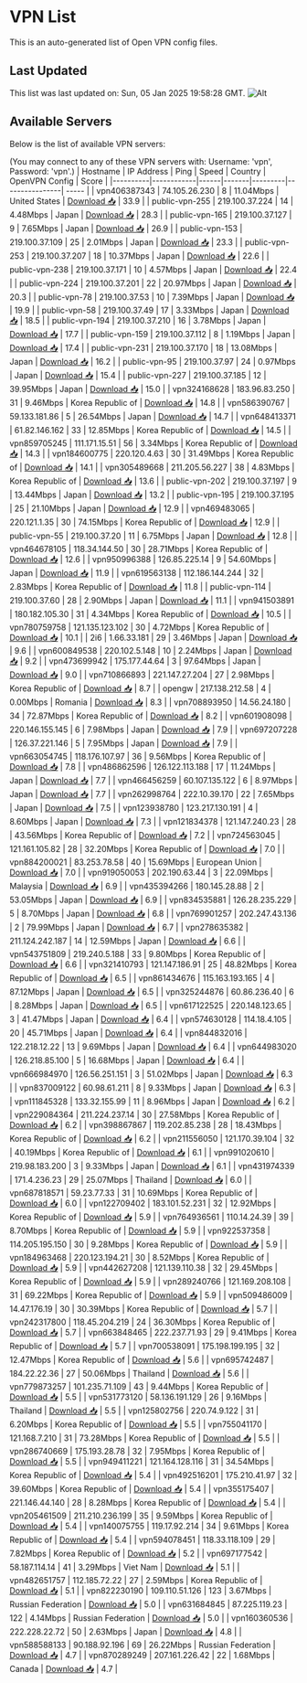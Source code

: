 # VPN List

This is an auto-generated list of Open VPN config files.

## Last Updated

This list was last updated on: Sun, 05 Jan 2025 19:58:28 GMT.
![Alt](https://repobeats.axiom.co/api/embed/186b98318ef1479477931607c1ad7d823f12451f.svg "Repobeats analytics image")

## Available Servers

Below is the list of available VPN servers:

(You may connect to any of these VPN servers with: Username: 'vpn', Password: 'vpn'.)
| Hostname | IP Address | Ping | Speed | Country | OpenVPN Config | Score |
|----------|------------|------|-------|---------|----------------| ----- |
| vpn406387343 | 74.105.26.230 | 8 | 11.04Mbps | United States | [Download 📥](./configs/server_0_US.ovpn) | 33.9 |
| public-vpn-255 | 219.100.37.224 | 14 | 4.48Mbps | Japan | [Download 📥](./configs/server_1_JP.ovpn) | 28.3 |
| public-vpn-165 | 219.100.37.127 | 9 | 7.65Mbps | Japan | [Download 📥](./configs/server_2_JP.ovpn) | 26.9 |
| public-vpn-153 | 219.100.37.109 | 25 | 2.01Mbps | Japan | [Download 📥](./configs/server_3_JP.ovpn) | 23.3 |
| public-vpn-253 | 219.100.37.207 | 18 | 10.37Mbps | Japan | [Download 📥](./configs/server_4_JP.ovpn) | 22.6 |
| public-vpn-238 | 219.100.37.171 | 10 | 4.57Mbps | Japan | [Download 📥](./configs/server_5_JP.ovpn) | 22.4 |
| public-vpn-224 | 219.100.37.201 | 22 | 20.97Mbps | Japan | [Download 📥](./configs/server_6_JP.ovpn) | 20.3 |
| public-vpn-78 | 219.100.37.53 | 10 | 7.39Mbps | Japan | [Download 📥](./configs/server_7_JP.ovpn) | 19.9 |
| public-vpn-58 | 219.100.37.49 | 17 | 3.33Mbps | Japan | [Download 📥](./configs/server_8_JP.ovpn) | 18.5 |
| public-vpn-194 | 219.100.37.210 | 16 | 3.78Mbps | Japan | [Download 📥](./configs/server_9_JP.ovpn) | 17.7 |
| public-vpn-159 | 219.100.37.112 | 8 | 1.19Mbps | Japan | [Download 📥](./configs/server_10_JP.ovpn) | 17.4 |
| public-vpn-231 | 219.100.37.170 | 18 | 13.08Mbps | Japan | [Download 📥](./configs/server_11_JP.ovpn) | 16.2 |
| public-vpn-95 | 219.100.37.97 | 24 | 0.97Mbps | Japan | [Download 📥](./configs/server_12_JP.ovpn) | 15.4 |
| public-vpn-227 | 219.100.37.185 | 12 | 39.95Mbps | Japan | [Download 📥](./configs/server_13_JP.ovpn) | 15.0 |
| vpn324168628 | 183.96.83.250 | 31 | 9.46Mbps | Korea Republic of | [Download 📥](./configs/server_14_KR.ovpn) | 14.8 |
| vpn586390767 | 59.133.181.86 | 5 | 26.54Mbps | Japan | [Download 📥](./configs/server_15_JP.ovpn) | 14.7 |
| vpn648413371 | 61.82.146.162 | 33 | 12.85Mbps | Korea Republic of | [Download 📥](./configs/server_16_KR.ovpn) | 14.5 |
| vpn859705245 | 111.171.15.51 | 56 | 3.34Mbps | Korea Republic of | [Download 📥](./configs/server_17_KR.ovpn) | 14.3 |
| vpn184600775 | 220.120.4.63 | 30 | 31.49Mbps | Korea Republic of | [Download 📥](./configs/server_18_KR.ovpn) | 14.1 |
| vpn305489668 | 211.205.56.227 | 38 | 4.83Mbps | Korea Republic of | [Download 📥](./configs/server_19_KR.ovpn) | 13.6 |
| public-vpn-202 | 219.100.37.197 | 9 | 13.44Mbps | Japan | [Download 📥](./configs/server_20_JP.ovpn) | 13.2 |
| public-vpn-195 | 219.100.37.195 | 25 | 21.10Mbps | Japan | [Download 📥](./configs/server_21_JP.ovpn) | 12.9 |
| vpn469483065 | 220.121.1.35 | 30 | 74.15Mbps | Korea Republic of | [Download 📥](./configs/server_22_KR.ovpn) | 12.9 |
| public-vpn-55 | 219.100.37.20 | 11 | 6.75Mbps | Japan | [Download 📥](./configs/server_23_JP.ovpn) | 12.8 |
| vpn464678105 | 118.34.144.50 | 30 | 28.71Mbps | Korea Republic of | [Download 📥](./configs/server_24_KR.ovpn) | 12.6 |
| vpn950996388 | 126.85.225.14 | 9 | 54.60Mbps | Japan | [Download 📥](./configs/server_25_JP.ovpn) | 11.9 |
| vpn619563138 | 112.186.144.244 | 32 | 2.83Mbps | Korea Republic of | [Download 📥](./configs/server_26_KR.ovpn) | 11.8 |
| public-vpn-114 | 219.100.37.60 | 28 | 2.90Mbps | Japan | [Download 📥](./configs/server_27_JP.ovpn) | 11.1 |
| vpn941503891 | 180.182.105.30 | 31 | 4.34Mbps | Korea Republic of | [Download 📥](./configs/server_28_KR.ovpn) | 10.5 |
| vpn780759758 | 121.135.123.102 | 30 | 4.72Mbps | Korea Republic of | [Download 📥](./configs/server_29_KR.ovpn) | 10.1 |
| 2i6 | 1.66.33.181 | 29 | 3.46Mbps | Japan | [Download 📥](./configs/server_30_JP.ovpn) | 9.6 |
| vpn600849538 | 220.102.5.148 | 10 | 2.24Mbps | Japan | [Download 📥](./configs/server_31_JP.ovpn) | 9.2 |
| vpn473699942 | 175.177.44.64 | 3 | 97.64Mbps | Japan | [Download 📥](./configs/server_32_JP.ovpn) | 9.0 |
| vpn710866893 | 221.147.27.204 | 27 | 2.98Mbps | Korea Republic of | [Download 📥](./configs/server_33_KR.ovpn) | 8.7 |
| opengw | 217.138.212.58 | 4 | 0.00Mbps | Romania | [Download 📥](./configs/server_34_RO.ovpn) | 8.3 |
| vpn708893950 | 14.56.24.180 | 34 | 72.87Mbps | Korea Republic of | [Download 📥](./configs/server_35_KR.ovpn) | 8.2 |
| vpn601908098 | 220.146.155.145 | 6 | 7.98Mbps | Japan | [Download 📥](./configs/server_36_JP.ovpn) | 7.9 |
| vpn697207228 | 126.37.221.146 | 5 | 7.95Mbps | Japan | [Download 📥](./configs/server_37_JP.ovpn) | 7.9 |
| vpn663054745 | 118.176.107.97 | 36 | 9.56Mbps | Korea Republic of | [Download 📥](./configs/server_38_KR.ovpn) | 7.8 |
| vpn486862596 | 126.122.113.188 | 17 | 11.24Mbps | Japan | [Download 📥](./configs/server_39_JP.ovpn) | 7.7 |
| vpn466456259 | 60.107.135.122 | 6 | 8.97Mbps | Japan | [Download 📥](./configs/server_40_JP.ovpn) | 7.7 |
| vpn262998764 | 222.10.39.170 | 22 | 7.65Mbps | Japan | [Download 📥](./configs/server_41_JP.ovpn) | 7.5 |
| vpn123938780 | 123.217.130.191 | 4 | 8.60Mbps | Japan | [Download 📥](./configs/server_42_JP.ovpn) | 7.3 |
| vpn121834378 | 121.147.240.23 | 28 | 43.56Mbps | Korea Republic of | [Download 📥](./configs/server_43_KR.ovpn) | 7.2 |
| vpn724563045 | 121.161.105.82 | 28 | 32.20Mbps | Korea Republic of | [Download 📥](./configs/server_44_KR.ovpn) | 7.0 |
| vpn884200021 | 83.253.78.58 | 40 | 15.69Mbps | European Union | [Download 📥](./configs/server_45_EU.ovpn) | 7.0 |
| vpn919050053 | 202.190.63.44 | 3 | 22.09Mbps | Malaysia | [Download 📥](./configs/server_46_MY.ovpn) | 6.9 |
| vpn435394266 | 180.145.28.88 | 2 | 53.05Mbps | Japan | [Download 📥](./configs/server_47_JP.ovpn) | 6.9 |
| vpn834535881 | 126.28.235.229 | 5 | 8.70Mbps | Japan | [Download 📥](./configs/server_48_JP.ovpn) | 6.8 |
| vpn769901257 | 202.247.43.136 | 2 | 79.99Mbps | Japan | [Download 📥](./configs/server_49_JP.ovpn) | 6.7 |
| vpn278635382 | 211.124.242.187 | 14 | 12.59Mbps | Japan | [Download 📥](./configs/server_50_JP.ovpn) | 6.6 |
| vpn543751809 | 219.240.5.188 | 33 | 9.80Mbps | Korea Republic of | [Download 📥](./configs/server_51_KR.ovpn) | 6.6 |
| vpn321410793 | 121.147.186.91 | 25 | 48.82Mbps | Korea Republic of | [Download 📥](./configs/server_52_KR.ovpn) | 6.5 |
| vpn861434676 | 115.163.193.165 | 4 | 87.12Mbps | Japan | [Download 📥](./configs/server_53_JP.ovpn) | 6.5 |
| vpn325244876 | 60.86.236.40 | 6 | 8.28Mbps | Japan | [Download 📥](./configs/server_54_JP.ovpn) | 6.5 |
| vpn617122525 | 220.148.123.65 | 3 | 41.47Mbps | Japan | [Download 📥](./configs/server_55_JP.ovpn) | 6.4 |
| vpn574630128 | 114.18.4.105 | 20 | 45.71Mbps | Japan | [Download 📥](./configs/server_56_JP.ovpn) | 6.4 |
| vpn844832016 | 122.218.12.22 | 13 | 9.69Mbps | Japan | [Download 📥](./configs/server_57_JP.ovpn) | 6.4 |
| vpn644983020 | 126.218.85.100 | 5 | 16.68Mbps | Japan | [Download 📥](./configs/server_58_JP.ovpn) | 6.4 |
| vpn666984970 | 126.56.251.151 | 3 | 51.02Mbps | Japan | [Download 📥](./configs/server_59_JP.ovpn) | 6.3 |
| vpn837009122 | 60.98.61.211 | 8 | 9.33Mbps | Japan | [Download 📥](./configs/server_60_JP.ovpn) | 6.3 |
| vpn111845328 | 133.32.155.99 | 11 | 8.96Mbps | Japan | [Download 📥](./configs/server_61_JP.ovpn) | 6.2 |
| vpn229084364 | 211.224.237.14 | 30 | 27.58Mbps | Korea Republic of | [Download 📥](./configs/server_62_KR.ovpn) | 6.2 |
| vpn398867867 | 119.202.85.238 | 28 | 18.43Mbps | Korea Republic of | [Download 📥](./configs/server_63_KR.ovpn) | 6.2 |
| vpn211556050 | 121.170.39.104 | 32 | 40.19Mbps | Korea Republic of | [Download 📥](./configs/server_64_KR.ovpn) | 6.1 |
| vpn991020610 | 219.98.183.200 | 3 | 9.33Mbps | Japan | [Download 📥](./configs/server_65_JP.ovpn) | 6.1 |
| vpn431974339 | 171.4.236.23 | 29 | 25.07Mbps | Thailand | [Download 📥](./configs/server_66_TH.ovpn) | 6.0 |
| vpn687818571 | 59.23.77.33 | 31 | 10.69Mbps | Korea Republic of | [Download 📥](./configs/server_67_KR.ovpn) | 6.0 |
| vpn122709402 | 183.101.52.231 | 32 | 12.92Mbps | Korea Republic of | [Download 📥](./configs/server_68_KR.ovpn) | 5.9 |
| vpn764936561 | 110.14.24.39 | 39 | 8.70Mbps | Korea Republic of | [Download 📥](./configs/server_69_KR.ovpn) | 5.9 |
| vpn922537358 | 114.205.195.150 | 30 | 9.28Mbps | Korea Republic of | [Download 📥](./configs/server_70_KR.ovpn) | 5.9 |
| vpn184963468 | 220.123.194.21 | 30 | 8.52Mbps | Korea Republic of | [Download 📥](./configs/server_71_KR.ovpn) | 5.9 |
| vpn442627208 | 121.139.110.38 | 32 | 29.45Mbps | Korea Republic of | [Download 📥](./configs/server_72_KR.ovpn) | 5.9 |
| vpn289240766 | 121.169.208.108 | 31 | 69.22Mbps | Korea Republic of | [Download 📥](./configs/server_73_KR.ovpn) | 5.9 |
| vpn509486009 | 14.47.176.19 | 30 | 30.39Mbps | Korea Republic of | [Download 📥](./configs/server_74_KR.ovpn) | 5.7 |
| vpn242317800 | 118.45.204.219 | 24 | 36.30Mbps | Korea Republic of | [Download 📥](./configs/server_75_KR.ovpn) | 5.7 |
| vpn663848465 | 222.237.71.93 | 29 | 9.41Mbps | Korea Republic of | [Download 📥](./configs/server_76_KR.ovpn) | 5.7 |
| vpn700538091 | 175.198.199.195 | 32 | 12.47Mbps | Korea Republic of | [Download 📥](./configs/server_77_KR.ovpn) | 5.6 |
| vpn695742487 | 184.22.22.36 | 27 | 50.06Mbps | Thailand | [Download 📥](./configs/server_78_TH.ovpn) | 5.6 |
| vpn779873257 | 101.235.71.109 | 43 | 9.44Mbps | Korea Republic of | [Download 📥](./configs/server_79_KR.ovpn) | 5.5 |
| vpn531773120 | 58.136.191.129 | 26 | 9.16Mbps | Thailand | [Download 📥](./configs/server_80_TH.ovpn) | 5.5 |
| vpn125802756 | 220.74.9.122 | 31 | 6.20Mbps | Korea Republic of | [Download 📥](./configs/server_81_KR.ovpn) | 5.5 |
| vpn755041170 | 121.168.7.210 | 31 | 73.28Mbps | Korea Republic of | [Download 📥](./configs/server_82_KR.ovpn) | 5.5 |
| vpn286740669 | 175.193.28.78 | 32 | 7.95Mbps | Korea Republic of | [Download 📥](./configs/server_83_KR.ovpn) | 5.5 |
| vpn949411221 | 121.164.128.116 | 31 | 34.54Mbps | Korea Republic of | [Download 📥](./configs/server_84_KR.ovpn) | 5.4 |
| vpn492516201 | 175.210.41.97 | 32 | 39.60Mbps | Korea Republic of | [Download 📥](./configs/server_85_KR.ovpn) | 5.4 |
| vpn355175407 | 221.146.44.140 | 28 | 8.28Mbps | Korea Republic of | [Download 📥](./configs/server_86_KR.ovpn) | 5.4 |
| vpn205461509 | 211.210.236.199 | 35 | 9.59Mbps | Korea Republic of | [Download 📥](./configs/server_87_KR.ovpn) | 5.4 |
| vpn140075755 | 119.17.92.214 | 34 | 9.61Mbps | Korea Republic of | [Download 📥](./configs/server_88_KR.ovpn) | 5.4 |
| vpn594078451 | 118.33.118.109 | 29 | 7.82Mbps | Korea Republic of | [Download 📥](./configs/server_89_KR.ovpn) | 5.2 |
| vpn697177542 | 58.187.114.14 | 41 | 3.29Mbps | Viet Nam | [Download 📥](./configs/server_90_VN.ovpn) | 5.1 |
| vpn482651757 | 112.185.72.22 | 27 | 2.59Mbps | Korea Republic of | [Download 📥](./configs/server_91_KR.ovpn) | 5.1 |
| vpn822230190 | 109.110.51.126 | 123 | 3.67Mbps | Russian Federation | [Download 📥](./configs/server_92_RU.ovpn) | 5.0 |
| vpn631684845 | 87.225.119.23 | 122 | 4.14Mbps | Russian Federation | [Download 📥](./configs/server_93_RU.ovpn) | 5.0 |
| vpn160360536 | 222.228.22.72 | 50 | 2.63Mbps | Japan | [Download 📥](./configs/server_94_JP.ovpn) | 4.8 |
| vpn588588133 | 90.188.92.196 | 69 | 26.22Mbps | Russian Federation | [Download 📥](./configs/server_95_RU.ovpn) | 4.7 |
| vpn870289249 | 207.161.226.42 | 22 | 1.68Mbps | Canada | [Download 📥](./configs/server_96_CA.ovpn) | 4.7 |
